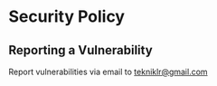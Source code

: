 # Security Policy

## Reporting a Vulnerability

Report vulnerabilities via email to tekniklr@gmail.com
